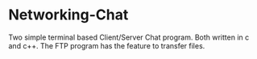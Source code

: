 # Networking-Chat

Two simple terminal based Client/Server Chat program.
Both written in c and c++.
The FTP program has the feature to transfer files.
